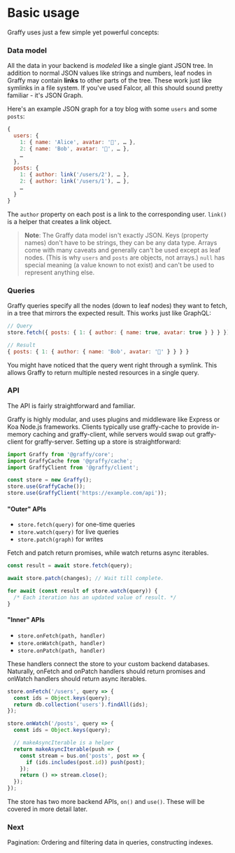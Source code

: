 # Basic usage

Graffy uses just a few simple yet powerful concepts:

### Data model

All the data in your backend is _modeled_ like a single giant JSON tree. In addition to normal JSON values like strings and numbers, leaf nodes in Graffy may contain **links** to other parts of the tree. These work just like symlinks in a file system. If you've used Falcor, all this should sound pretty familiar - it's JSON Graph.

Here's an example JSON graph for a toy blog with some `users` and some `posts`:

```js
{
  users: {
    1: { name: 'Alice', avatar: '👧', … },
    2: { name: 'Bob', avatar: '👨', … },
    …
  },
  posts: {
    1: { author: link('/users/2'), … },
    2: { author: link('/users/1'), … },
    …
  }
}
```

The `author` property on each post is a link to the corresponding user. `link()` is a helper that creates a link object.

> **Note**: The Graffy data model isn't exactly JSON. Keys (property names) don't have to be strings, they can be any data type. Arrays come with many caveats and generally can't be used except as leaf nodes. (This is why `users` and `posts` are objects, not arrays.) `null` has special meaning (a value known to not exist) and can't be used to represent anything else.

### Queries

Graffy queries specify all the nodes (down to leaf nodes) they want to fetch, in a tree that mirrors the expected result. This works just like GraphQL:

```js
// Query
store.fetch({ posts: { 1: { author: { name: true, avatar: true } } } });

// Result
{ posts: { 1: { author: { name: 'Bob', avatar: '👨' } } } }
```

You might have noticed that the query went right through a symlink. This allows Graffy to return multiple nested resources in a single query.

### API

The API is fairly straightforward and familiar.

Graffy is highly modular, and uses plugins and middleware like Express or Koa Node.js frameworks. Clients typically use graffy-cache to provide in-memory caching and graffy-client, while servers would swap out graffy-client for graffy-server. Setting up a store is straightforward:

```js
import Graffy from '@graffy/core';
import GraffyCache from '@graffy/cache';
import GraffyClient from '@graffy/client';

const store = new Graffy();
store.use(GraffyCache());
store.use(GraffyClient('https://example.com/api'));
```

#### "Outer" APIs
- `store.fetch(query)` for one-time queries
- `store.watch(query)` for live queries
- `store.patch(graph)` for writes

Fetch and patch return promises, while watch returns async iterables.

```js
const result = await store.fetch(query);

await store.patch(changes); // Wait till complete.

for await (const result of store.watch(query)) {
  /* Each iteration has an updated value of result. */
}
```

#### "Inner" APIs
- `store.onFetch(path, handler)`
- `store.onWatch(path, handler)`
- `store.onPatch(path, handler)`

These handlers connect the store to your custom backend databases. Naturally, onFetch and onPatch handlers should return promises and onWatch handlers should return async iterables.

```js
store.onFetch('/users', query => {
  const ids = Object.keys(query);
  return db.collection('users').findAll(ids);
});

store.onWatch('/posts', query => {
  const ids = Object.keys(query);

  // makeAsyncIterable is a helper
  return makeAsyncIterable(push => {
    const stream = bus.on('posts', post => {
      if (ids.includes(post.id)) push(post);
    });
    return () => stream.close();
  });
});
```

The store has two more backend APIs, `on()` and `use()`. These will be covered in more detail later.

### Next

Pagination: Ordering and filtering data in queries, constructing indexes.
